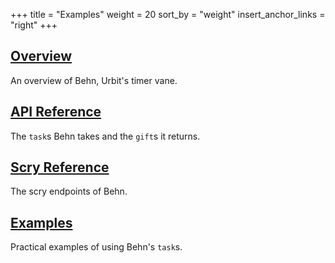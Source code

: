 +++
title = "Examples"
weight = 20
sort_by = "weight"
insert_anchor_links = "right"
+++

## [Overview](/system/kernel/behn)

An overview of Behn, Urbit's timer vane.

## [API Reference](/system/kernel/behn/reference/tasks)

The `task`s Behn takes and the `gift`s it returns.

## [Scry Reference](/system/kernel/behn/reference/scry)

The scry endpoints of Behn.

## [Examples](/system/kernel/arvo/behn/examples)

Practical examples of using Behn's `task`s.
